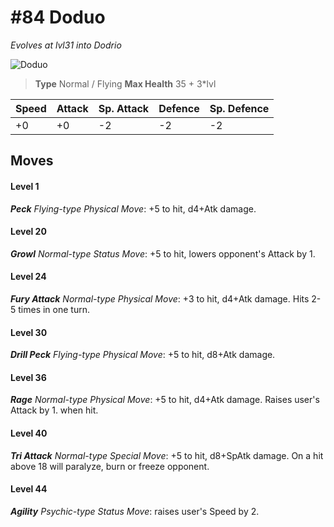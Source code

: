 # #84 Doduo
*Evolves at lvl31 into Dodrio*

![Doduo](https://img.pokemondb.net/sprites/home/normal/1x/doduo.png)

> **Type** Normal / Flying
> **Max Health** 35 + 3\*lvl

| Speed | Attack | Sp. Attack | Defence | Sp. Defence |
| ----- | ------ | ---------- | ------- | ----------- |
| +0 | +0 | -2 | -2 | -2 |

## Moves
#### Level 1

***Peck** Flying-type Physical Move*: +5 to hit, d4+Atk damage. 
#### Level 20

***Growl** Normal-type Status Move*: +5 to hit, lowers opponent's Attack by 1.
#### Level 24

***Fury Attack** Normal-type Physical Move*: +3 to hit, d4+Atk damage. Hits 2-5 times in one turn.
#### Level 30

***Drill Peck** Flying-type Physical Move*: +5 to hit, d8+Atk damage. 
#### Level 36

***Rage** Normal-type Physical Move*: +5 to hit, d4+Atk damage. Raises user's Attack by 1. when hit.
#### Level 40

***Tri Attack** Normal-type Special Move*: +5 to hit, d8+SpAtk damage. On a hit above 18 will paralyze, burn or freeze opponent.
#### Level 44

***Agility** Psychic-type Status Move*: raises user's Speed by 2.

